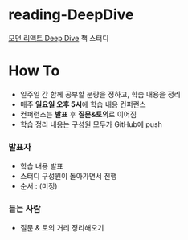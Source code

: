 # reading-DeepDive
[모던 리액트 Deep Dive](https://product.kyobobook.co.kr/detail/S000210725203) 책 스터디

# How To
- 일주일 간 함께 공부할 분량을 정하고, 학습 내용을 정리
- 매주 **일요일 오후 5시**에 학습 내용 컨퍼런스
- 컨퍼런스는 **발표** 후 **질문&토의**로 이어짐
- 학습 정리 내용는 구성원 모두가 GitHub에 push

### 발표자
- 학습 내용 발표
- 스터디 구성원이 돌아가면서 진행
- 순서 : (미정)

### 듣는 사람
- 질문 & 토의 거리 정리해오기
